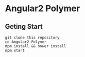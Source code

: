 # Angular2 Polymer

## Geting Start

```
git clone this repository
cd Angular2-Polymer
npm install && bower install
npm start
```


